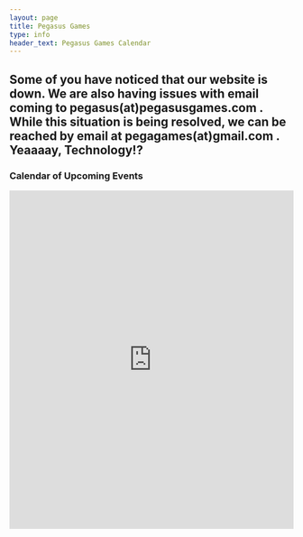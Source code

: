 ```yaml
---
layout: page
title: Pegasus Games
type: info
header_text: Pegasus Games Calendar
---
```


<h2>Some of you have noticed that our website is down. We are also having issues with email coming to pegasus(at)pegasusgames.com . While this situation is being resolved, we can be reached by email at pegagames(at)gmail.com . Yeaaaay, Technology!?</h2>

<div class="span9">
	<h3>Calendar of Upcoming Events</h3>
	<iframe src="https://calendar.google.com/calendar/embed?src=58hq2bd410cd9uomuu3eo1mh5o@group.calendar.google.com&ctz=America/Chicago" style=" border-width:0 " width="100%" height="600" frameborder="0" scrolling="no"></iframe>
</div><!--/span-->
